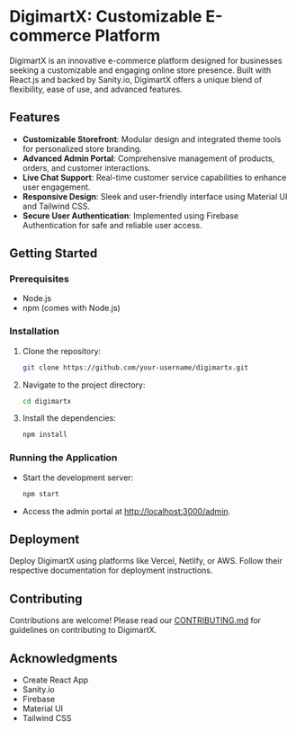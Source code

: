 # DigimartX: Customizable E-commerce Platform

DigimartX is an innovative e-commerce platform designed for businesses seeking a customizable and engaging online store presence. Built with React.js and backed by Sanity.io, DigimartX offers a unique blend of flexibility, ease of use, and advanced features.

## Features

- **Customizable Storefront**: Modular design and integrated theme tools for personalized store branding.
- **Advanced Admin Portal**: Comprehensive management of products, orders, and customer interactions.
- **Live Chat Support**: Real-time customer service capabilities to enhance user engagement.
- **Responsive Design**: Sleek and user-friendly interface using Material UI and Tailwind CSS.
- **Secure User Authentication**: Implemented using Firebase Authentication for safe and reliable user access.

## Getting Started

### Prerequisites

- Node.js
- npm (comes with Node.js)

### Installation

1. Clone the repository:
   ```bash
   git clone https://github.com/your-username/digimartx.git
   ```
2. Navigate to the project directory:
   ```bash
   cd digimartx
   ```
3. Install the dependencies:
   ```bash
   npm install
   ```

### Running the Application

- Start the development server:
  ```bash
  npm start
  ```
- Access the admin portal at [http://localhost:3000/admin](http://localhost:3000/admin).

## Deployment

Deploy DigimartX using platforms like Vercel, Netlify, or AWS. Follow their respective documentation for deployment instructions.

## Contributing

Contributions are welcome! Please read our [CONTRIBUTING.md](CONTRIBUTING.md) for guidelines on contributing to DigimartX.

## Acknowledgments

- Create React App
- Sanity.io
- Firebase
- Material UI
- Tailwind CSS


